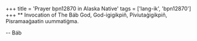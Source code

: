 +++
title = 'Prayer bpn12870 in Alaska Native'
tags = ['lang-ik', 'bpn12870']
+++
** Invocation of The Báb
God, God-igigikpiñ, Piviutaġigikpiñ, Pisramaaġaatin uummatiġma.

-- Báb
